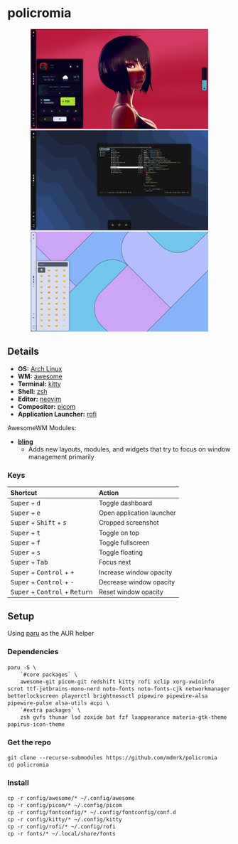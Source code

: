 # policromia

<p align="center">
  <img src="assets/cyberpunk.png" width="400" />
  <img src="assets/dark.png" width="400" />
  <img src="assets/light.png" width="400" />
</p>

## Details

- **OS:** [Arch Linux](https://archlinux.org)
- **WM:** [awesome](https://github.com/awesomeWM/awesome)
- **Terminal:** [kitty](https://github.com/kovidgoyal/kitty)
- **Shell:** [zsh](https://www.zsh.org/)
- **Editor:** [neovim](https://github.com/neovim/neovim)
- **Compositor:** [picom](https://github.com/yshui/picom)
- **Application Launcher:** [rofi](https://github.com/davatorium/rofi)

AwesomeWM Modules:

- **[bling](https://github.com/blingcorp/bling)**
  - Adds new layouts, modules, and widgets that try to focus on window management primarily

### Keys

| Shortcut                                                  | Action                    |
| :-------------------------------------------------------- | :------------------------ |
| <kbd>Super</kbd> + <kbd>d</kbd>                           | Toggle dashboard          |
| <kbd>Super</kbd> + <kbd>e</kbd>                           | Open application launcher |
| <kbd>Super</kbd> + <kbd>Shift</kbd> + <kbd>s</kbd>        | Cropped screenshot        |
| <kbd>Super</kbd> + <kbd>t</kbd>                           | Toggle on top             |
| <kbd>Super</kbd> + <kbd>f</kbd>                           | Toggle fullscreen         |
| <kbd>Super</kbd> + <kbd>s</kbd>                           | Toggle floating           |
| <kbd>Super</kbd> + <kbd>Tab</kbd>                         | Focus next                |
| <kbd>Super</kbd> + <kbd>Control</kbd> + <kbd>+</kbd>      | Increase window opacity   |
| <kbd>Super</kbd> + <kbd>Control</kbd> + <kbd>-</kbd>      | Decrease window opacity   |
| <kbd>Super</kbd> + <kbd>Control</kbd> + <kbd>Return</kbd> | Reset window opacity      |

## Setup

Using [paru](https://github.com/Morganamilo/paru) as the AUR helper

### Dependencies

```
paru -S \
    `#core packages` \
    awesome-git picom-git redshift kitty rofi xclip xorg-xwininfo scrot ttf-jetbrains-mono-nerd noto-fonts noto-fonts-cjk networkmanager betterlockscreen playerctl brightnessctl pipewire pipewire-alsa pipewire-pulse alsa-utils acpi \
    `#extra packages` \
    zsh gvfs thunar lsd zoxide bat fzf lxappearance materia-gtk-theme papirus-icon-theme
```

### Get the repo

```
git clone --recurse-submodules https://github.com/mdmrk/policromia
cd policromia
```

### Install

```
cp -r config/awesome/* ~/.config/awesome
cp -r config/picom/* ~/.config/picom
cp -r config/fontconfig/* ~/.config/fontconfig/conf.d
cp -r config/kitty/* ~/.config/kitty
cp -r config/rofi/* ~/.config/rofi
cp -r fonts/* ~/.local/share/fonts
```

